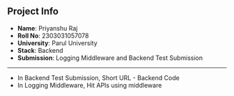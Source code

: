 ## Project Info

- **Name**: Priyanshu Raj  
- **Roll No**: 2303031057078  
- **University**: Parul University
- **Stack**: Backend
- **Submission**: Logging Middleware and Backend Test Submission

---


- In Backend Test Submission, Short URL - Backend Code
- In Logging Middleware, Hit APIs using middleware

